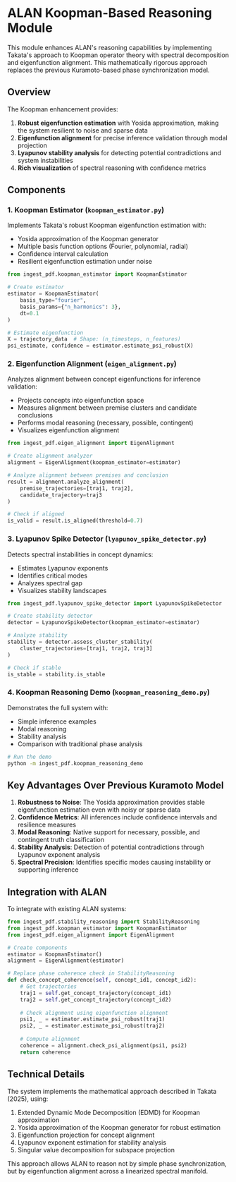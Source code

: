 # ALAN Koopman-Based Reasoning Module

This module enhances ALAN's reasoning capabilities by implementing Takata's approach to Koopman operator theory with spectral decomposition and eigenfunction alignment. This mathematically rigorous approach replaces the previous Kuramoto-based phase synchronization model.

## Overview

The Koopman enhancement provides:

1. **Robust eigenfunction estimation** with Yosida approximation, making the system resilient to noise and sparse data
2. **Eigenfunction alignment** for precise inference validation through modal projection
3. **Lyapunov stability analysis** for detecting potential contradictions and system instabilities
4. **Rich visualization** of spectral reasoning with confidence metrics

## Components

### 1. Koopman Estimator (`koopman_estimator.py`)

Implements Takata's robust Koopman eigenfunction estimation with:
- Yosida approximation of the Koopman generator
- Multiple basis function options (Fourier, polynomial, radial)
- Confidence interval calculation
- Resilient eigenfunction estimation under noise

```python
from ingest_pdf.koopman_estimator import KoopmanEstimator

# Create estimator
estimator = KoopmanEstimator(
    basis_type="fourier",
    basis_params={"n_harmonics": 3},
    dt=0.1
)

# Estimate eigenfunction
X = trajectory_data  # Shape: (n_timesteps, n_features)
psi_estimate, confidence = estimator.estimate_psi_robust(X)
```

### 2. Eigenfunction Alignment (`eigen_alignment.py`)

Analyzes alignment between concept eigenfunctions for inference validation:
- Projects concepts into eigenfunction space
- Measures alignment between premise clusters and candidate conclusions
- Performs modal reasoning (necessary, possible, contingent)
- Visualizes eigenfunction alignment

```python
from ingest_pdf.eigen_alignment import EigenAlignment

# Create alignment analyzer
alignment = EigenAlignment(koopman_estimator=estimator)

# Analyze alignment between premises and conclusion
result = alignment.analyze_alignment(
    premise_trajectories=[traj1, traj2],
    candidate_trajectory=traj3
)

# Check if aligned
is_valid = result.is_aligned(threshold=0.7)
```

### 3. Lyapunov Spike Detector (`lyapunov_spike_detector.py`)

Detects spectral instabilities in concept dynamics:
- Estimates Lyapunov exponents
- Identifies critical modes
- Analyzes spectral gap
- Visualizes stability landscapes

```python
from ingest_pdf.lyapunov_spike_detector import LyapunovSpikeDetector

# Create stability detector
detector = LyapunovSpikeDetector(koopman_estimator=estimator)

# Analyze stability
stability = detector.assess_cluster_stability(
    cluster_trajectories=[traj1, traj2, traj3]
)

# Check if stable
is_stable = stability.is_stable
```

### 4. Koopman Reasoning Demo (`koopman_reasoning_demo.py`)

Demonstrates the full system with:
- Simple inference examples
- Modal reasoning
- Stability analysis
- Comparison with traditional phase analysis

```bash
# Run the demo
python -m ingest_pdf.koopman_reasoning_demo
```

## Key Advantages Over Previous Kuramoto Model

1. **Robustness to Noise**: The Yosida approximation provides stable eigenfunction estimation even with noisy or sparse data
2. **Confidence Metrics**: All inferences include confidence intervals and resilience measures
3. **Modal Reasoning**: Native support for necessary, possible, and contingent truth classification
4. **Stability Analysis**: Detection of potential contradictions through Lyapunov exponent analysis
5. **Spectral Precision**: Identifies specific modes causing instability or supporting inference

## Integration with ALAN

To integrate with existing ALAN systems:

```python
from ingest_pdf.stability_reasoning import StabilityReasoning
from ingest_pdf.koopman_estimator import KoopmanEstimator
from ingest_pdf.eigen_alignment import EigenAlignment

# Create components
estimator = KoopmanEstimator()
alignment = EigenAlignment(estimator)

# Replace phase coherence check in StabilityReasoning
def check_concept_coherence(self, concept_id1, concept_id2):
    # Get trajectories
    traj1 = self.get_concept_trajectory(concept_id1)
    traj2 = self.get_concept_trajectory(concept_id2)
    
    # Check alignment using eigenfunction alignment
    psi1, _ = estimator.estimate_psi_robust(traj1)
    psi2, _ = estimator.estimate_psi_robust(traj2)
    
    # Compute alignment
    coherence = alignment.check_psi_alignment(psi1, psi2)
    return coherence
```

## Technical Details

The system implements the mathematical approach described in Takata (2025), using:

1. Extended Dynamic Mode Decomposition (EDMD) for Koopman approximation
2. Yosida approximation of the Koopman generator for robust estimation
3. Eigenfunction projection for concept alignment
4. Lyapunov exponent estimation for stability analysis
5. Singular value decomposition for subspace projection

This approach allows ALAN to reason not by simple phase synchronization, but by eigenfunction alignment across a linearized spectral manifold.
